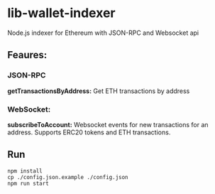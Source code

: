 # lib-wallet-indexer

Node.js indexer for Ethereum with JSON-RPC and Websocket api

## Feaures:

### JSON-RPC
**getTransactionsByAddress:** Get ETH transactions by address


### WebSocket:
**subscribeToAccount:** Websocket events for new transactions for an address. Supports ERC20 tokens and ETH transactions.


## Run
```
npm install
cp ./config.json.example ./config.json 
npm run start
```


